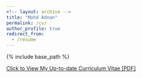 ```yaml
---
<!-- layout: archive -->
title: "Mohd Adnan"
permalink: /cv/
author_profile: true
redirect_from:
  - /resume
---
```


{% include base_path %}

[Click to View My Up-to-date Curriculum Vitae [PDF]](http://adnan1306.github.io/files/Mohammed_Adnan_CV_nov2024.pdf)
